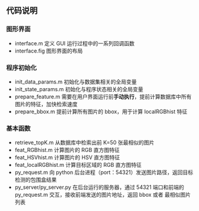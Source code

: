 ## 代码说明

### 图形界面

- interface.m 定义 GUI 运行过程中的一系列回调函数
- interface.fig 图形界面的布局

### 程序初始化

- init_data_params.m 初始化与数据集相关的全局变量
- init_state_params.m 初始化与程序状态相关的全局变量
- prepare_feature.m 需要在用户界面运行前**手动执行**，提前计算数据库中所有图片的特征，加快检索速度
- prepare_bbox.m 提前计算所有图片的 bbox，用于计算 localRGBhist 特征

### 基本函数

- retrieve_topK.m 从数据库中检索出前 K=50 张最相似的图片
- feat_RGBhist.m 计算图片的 RGB 直方图特征
- feat_HSVhist.m 计算图片的 HSV 直方图特征
- feat_localRGBhist.m 计算目标区域的 RGB 直方图特征
- py_request.m 向 python 后台进程（port：54321）发送图片路径，返回目标检测的包围盒结果
- py_server/py_server.py 在后台运行的服务器，通过 54321 端口和前端的 py_request.m 交互，接收前端发送的图片地址，返回 bbox 或者 最相似图片列表
